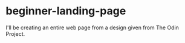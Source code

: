 # beginner-landing-page
I'll be creating an entire web page from a design given from The Odin Project.
